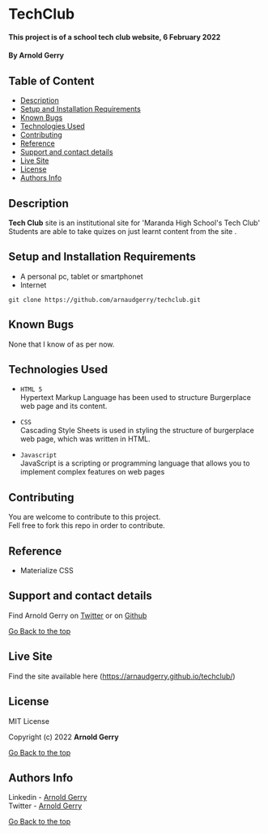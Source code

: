 # TechClub

#### This project is of a school tech club website, 6 February 2022
#### By **Arnold Gerry**

## Table of Content
+ [Description](#Description)
+ [Setup and Installation Requirements](#Setup-and-Installation-Requirements)
+ [Known Bugs](#Known-Bugs)
+ [Technologies Used](#Technologies-Used)
+ [Contributing](#Contributing)
+ [Reference](#Reference)
+ [Support and contact details](#Support-and-contact-details)
+ [Live Site](#Live-Site)
+ [License](#License)
+ [Authors Info](#Authors-Info)


## Description
**Tech Club** site is an institutional site for 'Maranda High School's Tech Club'   
Students are able to take quizes on just learnt content from the site .

## Setup and Installation Requirements
* A personal pc, tablet or smartphonet
* Internet

`git clone https://github.com/arnaudgerry/techclub.git`

## Known Bugs
None that I know of as per now.

## Technologies Used
- `HTML 5`   
   Hypertext Markup Language has been used to structure Burgerplace web page and its content.   


- `CSS`       
   Cascading Style Sheets is used in styling the structure of burgerplace web page, which was written in HTML. 

- `Javascript`       
   JavaScript is a scripting or programming language that allows you to implement complex features on web pages

## Contributing   
You are welcome to contribute to this project.    
Fell free to fork this repo in order to contribute.
   
## Reference
* Materialize CSS

## Support and contact details
Find Arnold Gerry on [Twitter](https://twitter.com/arnoldgerry1) or on [Github](https://github.com/arnaudgerry/ )

[Go Back to the top](#techclub)

## Live Site   
Find the site available here (https://arnaudgerry.github.io/techclub/)  


## License  

MIT License

Copyright (c) 2022 **Arnold Gerry**

[Go Back to the top](#techclub)

## Authors Info

Linkedin - [Arnold Gerry](https://ke.linkedin.com/in/arnoldgerry)    
Twitter - [Arnold Gerry](https://twitter.com/arnoldgerry1)

[Go Back to the top](#techclub)

